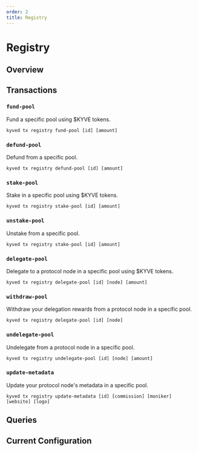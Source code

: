 ```yaml
---
order: 2
title: Registry
---
```


# Registry

## Overview

## Transactions

### `fund-pool`

Fund a specific pool using $KYVE tokens.

```shell
kyved tx registry fund-pool [id] [amount]
```

### `defund-pool`

Defund from a specific pool.

```shell
kyved tx registry defund-pool [id] [amount]
```

### `stake-pool`

Stake in a specific pool using $KYVE tokens.

```shell
kyved tx registry stake-pool [id] [amount]
```

### `unstake-pool`

Unstake from a specific pool.

```shell
kyved tx registry stake-pool [id] [amount]
```

### `delegate-pool`

Delegate to a protocol node in a specific pool using $KYVE tokens.

```shell
kyved tx registry delegate-pool [id] [node] [amount]
```

### `withdraw-pool`

Withdraw your delegation rewards from a protocol node in a specific pool.

```shell
kyved tx registry delegate-pool [id] [node]
```

### `undelegate-pool`

Undelegate from a protocol node in a specific pool.

```shell
kyved tx registry undelegate-pool [id] [node] [amount]
```

### `update-metadata`

Update your protocol node's metadata in a specific pool.

```shell
kyved tx registry update-metadata [id] [commission] [moniker] [website] [logo]
```

## Queries

## Current Configuration
